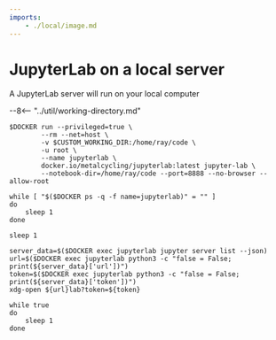 ```yaml
---
imports: 
    - ./local/image.md
---
```


# JupyterLab on a local server

A JupyterLab server will run on your local computer

--8<-- "../util/working-directory.md"

```shell.async
$DOCKER run --privileged=true \
        --rm --net=host \
        -v $CUSTOM_WORKING_DIR:/home/ray/code \
        -u root \
        --name jupyterlab \
        docker.io/metalcycling/jupyterlab:latest jupyter-lab \
        --notebook-dir=/home/ray/code --port=8888 --no-browser --allow-root
```

```shell
while [ "$($DOCKER ps -q -f name=jupyterlab)" = "" ]
do
    sleep 1
done

sleep 1

server_data=$($DOCKER exec jupyterlab jupyter server list --json)
url=$($DOCKER exec jupyterlab python3 -c "false = False; print(${server_data}['url'])")
token=$($DOCKER exec jupyterlab python3 -c "false = False; print(${server_data}['token'])")
xdg-open ${url}lab?token=${token}

while true
do
    sleep 1
done
```
